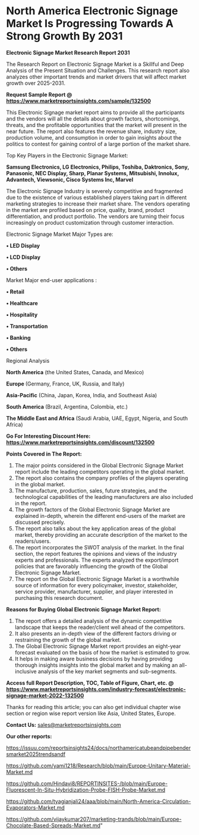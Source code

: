 # North America Electronic Signage Market Is Progressing Towards A Strong Growth By 2031

<strong>Electronic Signage Market Research Report 2031</strong>

The Research Report on Electronic Signage Market is a Skillful and Deep Analysis of the Present Situation and Challenges. This research report also analyzes other important trends and market drivers that will affect market growth over 2025-2031.

<strong>Request Sample Report @ <a href=https://www.marketreportsinsights.com/sample/132500>https://www.marketreportsinsights.com/sample/132500</a></strong>

This Electronic Signage market report aims to provide all the participants and the vendors will all the details about growth factors, shortcomings, threats, and the profitable opportunities that the market will present in the near future. The report also features the revenue share, industry size, production volume, and consumption in order to gain insights about the politics to contest for gaining control of a large portion of the market share.

Top Key Players in the Electronic Signage Market:

<strong>Samsung Electronics, LG Electronics, Philips, Toshiba, Daktronics, Sony, Panasonic, NEC Display, Sharp, Planar Systems, Mitsubishi, Innolux, Advantech, Viewsonic, Cisco Systems Inc, Marvel</strong>

The Electronic Signage Industry is severely competitive and fragmented due to the existence of various established players taking part in different marketing strategies to increase their market share. The vendors operating in the market are profiled based on price, quality, brand, product differentiation, and product portfolio. The vendors are turning their focus increasingly on product customization through customer interaction.

Electronic Signage Market Major Types are:

<strong>• LED Display

• LCD Display

• Others</strong>

Market Major end-user applications :

<strong>• Retail

• Healthcare

• Hospitality

• Transportation

• Banking

• Others</strong>

Regional Analysis

</u><strong><b>North America</b></strong> (the United States, Canada, and Mexico)

<strong><b>Europe </b></strong>(Germany, France, UK, Russia, and Italy)

<strong><b>Asia-Pacific</b></strong> (China, Japan, Korea, India, and Southeast Asia)

<strong><b>South America</b></strong> (Brazil, Argentina, Colombia, etc.)

<strong><b>The Middle East and Africa</b></strong> (Saudi Arabia, UAE, Egypt, Nigeria, and South Africa)

<strong>Go For Interesting Discount Here: <a href=https://www.marketreportsinsights.com/discount/132500>https://www.marketreportsinsights.com/discount/132500</a></strong>

<strong>Points Covered in The Report:</strong>
<ol>
  <li>The major points considered in the Global Electronic Signage Market report include the leading competitors operating in the global market.</li>
  <li>The report also contains the company profiles of the players operating in the global market.</li>
  <li>The manufacture, production, sales, future strategies, and the technological capabilities of the leading manufacturers are also included in the report.</li>
  <li>The growth factors of the Global Electronic Signage Market are explained in-depth, wherein the different end-users of the market are discussed precisely.</li>
  <li>The report also talks about the key application areas of the global market, thereby providing an accurate description of the market to the readers/users.</li>
  <li>The report incorporates the SWOT analysis of the market. In the final section, the report features the opinions and views of the industry experts and professionals. The experts analyzed the export/import policies that are favorably influencing the growth of the Global Electronic Signage Market.</li>
  <li>The report on the Global Electronic Signage Market is a worthwhile source of information for every policymaker, investor, stakeholder, service provider, manufacturer, supplier, and player interested in purchasing this research document.</li>
</ol>
<strong>Reasons for Buying Global Electronic Signage Market Report:</strong>

<ol>
  <li>The report offers a detailed analysis of the dynamic competitive landscape that keeps the reader/client well ahead of the competitors.</li>
  <li>It also presents an in-depth view of the different factors driving or restraining the growth of the global market.</li>
  <li>The Global Electronic Signage Market report provides an eight-year forecast evaluated on the basis of how the market is estimated to grow.</li>
  <li>It helps in making aware business decisions by having providing thorough insights insights into the global market and by making an all-inclusive analysis of the key market segments and sub-segments.</li>
</ol>
<strong>Access full Report Description, TOC, Table of Figure, Chart, etc. @ <a href=https://www.marketreportsinsights.com/industry-forecast/electronic-signage-market-2022-132500>https://www.marketreportsinsights.com/industry-forecast/electronic-signage-market-2022-132500</a></strong>


Thanks for reading this article; you can also get individual chapter wise section or region wise report version like Asia, United States, Europe.

<strong>Contact Us:</strong>
sales@marketreportsinsights.com

<strong>Our other reports:</strong>

<a href=https://issuu.com/reportsinsights24/docs/northamericatubeandpipebendersmarket2025trendsandf>https://issuu.com/reportsinsights24/docs/northamericatubeandpipebendersmarket2025trendsandf</a>

<a href=https://github.com/yami1218/Research/blob/main/Europe-Unitary-Material-Market.md>https://github.com/yami1218/Research/blob/main/Europe-Unitary-Material-Market.md</a>

<a href=https://github.com/Hindavi8/REPORTINSITES-/blob/main/Europe-Fluorescent-In-Situ-Hybridization-Probe-FISH-Probe-Market.md>https://github.com/Hindavi8/REPORTINSITES-/blob/main/Europe-Fluorescent-In-Situ-Hybridization-Probe-FISH-Probe-Market.md</a>

<a href=https://github.com/tyagianjali24/aaa/blob/main/North-America-Circulation-Evaporators-Market.md>https://github.com/tyagianjali24/aaa/blob/main/North-America-Circulation-Evaporators-Market.md</a>

<a href=https://github.com/vijaykumar207/marketing-trands/blob/main/Europe-Chocolate-Based-Spreads-Market.md>https://github.com/vijaykumar207/marketing-trands/blob/main/Europe-Chocolate-Based-Spreads-Market.md</a>"

